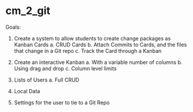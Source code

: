 # cm_2_git
Goals:

1. Create a system to allow students to create change packages as Kanban Cards 
a. CRUD Cards
b. Attach Commits to Cards, and the files that change in a Git repo 
c. Track the Card through a Kanban

2. Create an interactive Kanban 
a. With a variable number of columns 
b. Using drag and drop 
c. Column level limits

3. Lists of Users 
a. Full CRUD

4. Local Data 
5. Settings for the user to tie to a Git Repo
